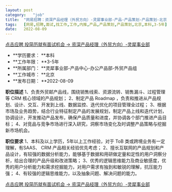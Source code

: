 ```yaml
---
layout:	post
category:	"job"
title:	"网易招聘：资深产品经理（外贸方向）-灵犀事业部-产品-产品策划-产品策划-北京本科3-5年"
tags:	[网易,招聘,面试,找工作,工作,内推,产品,产品策划,产品策划,北京,本科,3-5年]
date:	2022-08-09
---
```


[点击应聘 投简历就有面试机会 -> 资深产品经理（外贸方向）-灵犀事业部](http://mobile.bole.netease.com/bole/boleDetail?id=31384&employeeId=346f03c3cda5f04c&key=all)



- **学历要求： **本科
- **工作年限： **3-5年
- **所属部门： **灵犀事业部-产品中心-办公产品部-外贸产品组
- **工作城市： **北京
- **发布日期： **2022-08-09



**职位描述**
1、负责外贸邮产品线，围绕销售线索、资源流转、销售漏斗、过程管理等 CRM 核心领域的产品规划；
2、制定产品 Roadmap ，负责和推进从产品规划、设计、交互、开发到上线、数据监控、迭代优化的项目管理全过程；
3、根据市场及业务趋势，结合行业特征制定产品的发展规划，制定产品上线和迭代计划，协调设计，开发推动产品发布，确保产品质量和进度，并协调各个部门推进产品目标；
4、对竞品与竞争市场进行深入研究，洞察市场变化及时调整产品策略与挖掘新市场机会。



**职位要求**
1、本科及以上学历，5年以上工作经验，对于 ToB 类或跨境业务有一定理解，有SAAS、 CRM 产品相关经验优先考虑；
2、擅长互联网的产品规划和产品设计，有较强的数据分析能力，能够基于数据和用研做定量和定性的用户洞察分析，给出合理的产品升级和改进策略；
3、优秀的逻辑思维能力及商业敏感度，优秀的用户分析能力和需求挖掘能力，对用户需求有独到和敏锐的理解，抗压能力强；
4、有较强的逻辑思维能力，以及抽象问题、解决问题的能力。



[点击应聘 投简历就有面试机会 -> 资深产品经理（外贸方向）-灵犀事业部](http://mobile.bole.netease.com/bole/boleDetail?id=31384&employeeId=346f03c3cda5f04c&key=all)